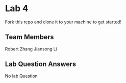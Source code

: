 # Lab 4
[Fork](https://docs.github.com/en/get-started/quickstart/fork-a-repo) this repo and clone it to your machine to get started!

## Team Members
Robert Zhang
Jiansong Li

## Lab Question Answers

No lab Question
